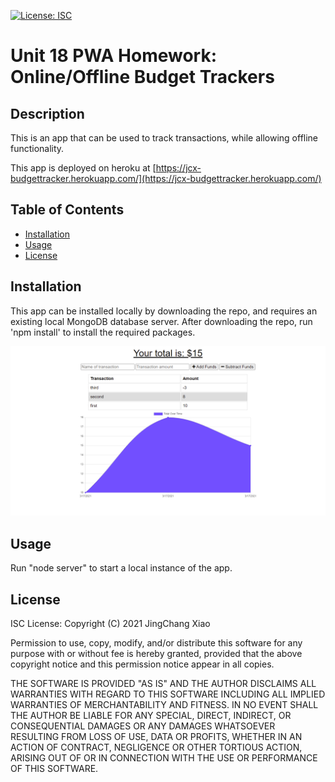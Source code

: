 [![License: ISC](https://img.shields.io/badge/License-ISC-blue.svg)](https://opensource.org/licenses/ISC)

# Unit 18 PWA Homework: Online/Offline Budget Trackers

## Description
This is an app that can be used to track transactions, while allowing offline functionality.

This app is deployed on heroku at [https://jcx-budgettracker.herokuapp.com/](https://jcx-budgettracker.herokuapp.com/)

## Table of Contents
* [Installation](#installation)
* [Usage](#usage)
* [License](#license)

## Installation
This app can be installed locally by downloading the repo, and requires an existing local MongoDB database server. After downloading the repo, run 'npm install' to install the required packages.

![Screenshot](./screenshot.png)

## Usage
Run "node server" to start a local instance of the app.

## License
ISC License: Copyright (C) 2021 JingChang Xiao 

Permission to use, copy, modify, and/or distribute this software for any purpose with or without fee is hereby granted, provided that the above copyright notice and this permission notice appear in all copies. 

THE SOFTWARE IS PROVIDED "AS IS" AND THE AUTHOR DISCLAIMS ALL WARRANTIES WITH REGARD TO THIS SOFTWARE INCLUDING ALL IMPLIED WARRANTIES OF MERCHANTABILITY AND FITNESS. IN NO EVENT SHALL THE AUTHOR BE LIABLE FOR ANY SPECIAL, DIRECT, INDIRECT, OR CONSEQUENTIAL DAMAGES OR ANY DAMAGES WHATSOEVER RESULTING FROM LOSS OF USE, DATA OR PROFITS, WHETHER IN AN ACTION OF CONTRACT, NEGLIGENCE OR OTHER TORTIOUS ACTION, ARISING OUT OF OR IN CONNECTION WITH THE USE OR PERFORMANCE OF THIS SOFTWARE.